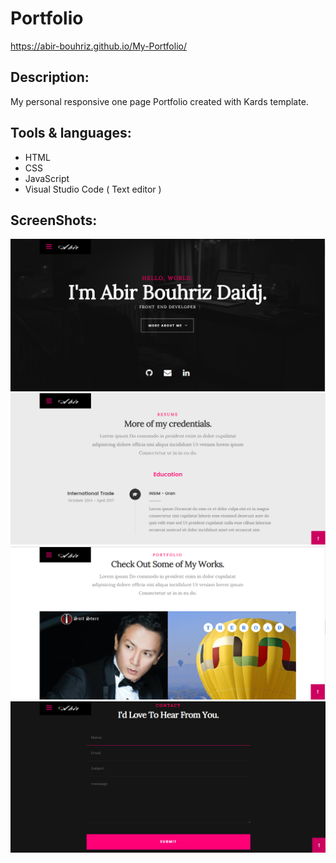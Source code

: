 # Portfolio
https://abir-bouhriz.github.io/My-Portfolio/
## Description:
My personal responsive one page Portfolio created with Kards template.
## Tools & languages:
* HTML
* CSS
* JavaScript
* Visual Studio Code ( Text editor )
## ScreenShots:
<img src="screenshots/1.png" />
<img src="screenshots/2.png" />
<img src="screenshots/3.png" />
<img src="screenshots/4.png" />
